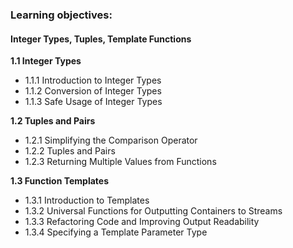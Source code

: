 ### Learning objectives:

#### Integer Types, Tuples, Template Functions

**1.1 Integer Types**  
- 1.1.1 Introduction to Integer Types  
- 1.1.2 Conversion of Integer Types  
- 1.1.3 Safe Usage of Integer Types  

**1.2 Tuples and Pairs**  
- 1.2.1 Simplifying the Comparison Operator  
- 1.2.2 Tuples and Pairs  
- 1.2.3 Returning Multiple Values from Functions  

**1.3 Function Templates**  
- 1.3.1 Introduction to Templates  
- 1.3.2 Universal Functions for Outputting Containers to Streams  
- 1.3.3 Refactoring Code and Improving Output Readability  
- 1.3.4 Specifying a Template Parameter Type  
